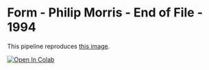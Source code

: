 # Form - Philip Morris - End of File - 1994

This pipeline reproduces [this image]().

[![Open In Colab](https://colab.research.google.com/assets/colab-badge.svg)]()
